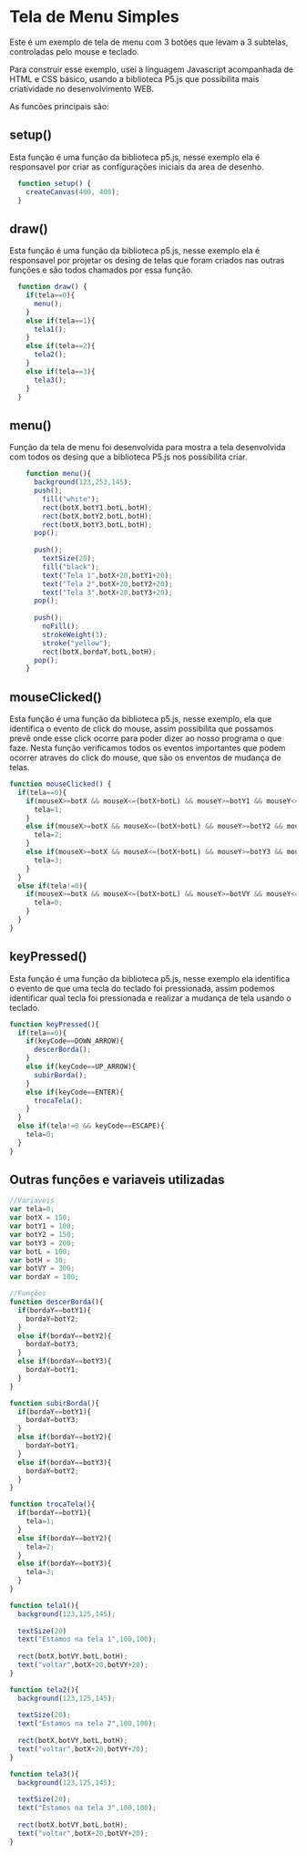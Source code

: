 # Tela de Menu Simples

Este é um exemplo de tela de menu com 3 botões que levam a 3 subtelas, controladas pelo mouse e teclado.

Para construir esse exemplo, usei a linguagem Javascript acompanhada de HTML e CSS básico, usando a biblioteca P5.js que possibilita mais criatividade no desenvolvimento WEB.

As funcões principais são: 
## setup()

Esta função é uma função da biblioteca p5.js, nesse exemplo ela é responsavel por criar as configurações iniciais da area de desenho.

  ```javascript
    function setup() {
      createCanvas(400, 400);
    }
  ```
      
## draw()

Esta função é uma função da biblioteca p5.js, nesse exemplo ela é responsavel por projetar os desing de telas que foram criados nas outras funções e são todos chamados por essa função.

  ```javascript
    function draw() {
      if(tela==0){
        menu(); 
      }
      else if(tela==1){
        tela1();
      }
      else if(tela==2){
        tela2();
      }
      else if(tela==3){
        tela3(); 
      }
    }
  ```
## menu() 

Função da tela de menu foi desenvolvida para mostra a tela desenvolvida com todos os desing que a biblioteca P5.js nos possibilita criar.


  ```javascript
      function menu(){
        background(123,253,145);
        push();
          fill("white");
          rect(botX,botY1,botL,botH);
          rect(botX,botY2,botL,botH);
          rect(botX,botY3,botL,botH);
        pop();
        
        push();
          textSize(20);
          fill("black");
          text("Tela 1",botX+20,botY1+20);
          text("Tela 2",botX+20,botY2+20); 
          text("Tela 3",botX+20,botY3+20); 
        pop();
        
        push();
          noFill();
          strokeWeight(3);
          stroke("yellow");
          rect(botX,bordaY,botL,botH); 
        pop();
      }
  ```
## mouseClicked()

Esta função é uma função da biblioteca p5.js, nesse exemplo, ela que identifica o evento de click do mouse, assim possibilita que possamos prevê onde esse click ocorre para poder dizer ao nosso programa o que faze. Nesta função verificamos todos os eventos importantes que podem ocorrer atraves do click do mouse, que são os enventos de mudança de telas.


  ```javascript
  function mouseClicked() {
    if(tela==0){
      if(mouseX>=botX && mouseX<=(botX+botL) && mouseY>=botY1 && mouseY<=(botY1+botH)){
        tela=1; 
      }
      else if(mouseX>=botX && mouseX<=(botX+botL) && mouseY>=botY2 && mouseY<=(botY2+botH)){
        tela=2;
      }
      else if(mouseX>=botX && mouseX<=(botX+botL) && mouseY>=botY3 && mouseY<=(botY3+botH)){
        tela=3; 
      }
    }
    else if(tela!=0){
      if(mouseX>=botX && mouseX<=(botX+botL) && mouseY>=botVY && mouseY<=(botVY+botH)){
        tela=0; 
      }
    }
  }
  ```

## keyPressed()

Esta função é uma função da biblioteca p5.js, nesse exemplo ela identifica o evento de que uma tecla do teclado foi pressionada, assim podemos identificar qual tecla foi pressionada e realizar a mudança de tela usando o teclado.

  ```javascript
  function keyPressed(){
    if(tela==0){
      if(keyCode==DOWN_ARROW){
        descerBorda();
      }
      else if(keyCode==UP_ARROW){
        subirBorda();
      }
      else if(keyCode==ENTER){
        trocaTela();
      }
    }
    else if(tela!=0 && keyCode==ESCAPE){
      tela=0;
    }
  }
  ```
## Outras funções e variaveis utilizadas

 
  ```javascript
  //Variaveis
  var tela=0;
  var botX = 150;
  var botY1 = 100;
  var botY2 = 150;
  var botY3 = 200;
  var botL = 100;
  var botH = 30;
  var botVY = 300;
  var bordaY = 100;
  
  //Funções
  function descerBorda(){
    if(bordaY==botY1){
      bordaY=botY2;
    }
    else if(bordaY==botY2){
      bordaY=botY3;
    }
    else if(bordaY==botY3){
      bordaY=botY1;
    }
  }
  
  function subirBorda(){
    if(bordaY==botY1){
      bordaY=botY3;
    }
    else if(bordaY==botY2){
      bordaY=botY1;
    }
    else if(bordaY==botY3){
      bordaY=botY2;
    }
  }
  
  function trocaTela(){
    if(bordaY==botY1){
      tela=1;
    }
    else if(bordaY==botY2){
      tela=2;
    }
    else if(bordaY==botY3){
      tela=3;
    }
  }
  
  function tela1(){
    background(123,125,145);
    
    textSize(20)
    text("Estamos na tela 1",100,100);
    
    rect(botX,botVY,botL,botH);
    text("voltar",botX+20,botVY+20);
  }

  function tela2(){
    background(123,125,145);
    
    textSize(20);
    text("Estamos na tela 2",100,100);
    
    rect(botX,botVY,botL,botH);
    text("voltar",botX+20,botVY+20);
  }

  function tela3(){
    background(123,125,145); 
    
    textSize(20);
    text("Estamos na tela 3",100,100);
    
    rect(botX,botVY,botL,botH);
    text("voltar",botX+20,botVY+20);
  }
  ```
  


